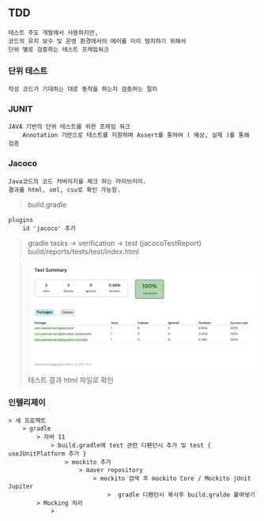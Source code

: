 ## TDD
    테스트 주도 개발에서 사용하지만, 
    코드의 유지 보수 및 운영 환경에서의 에러를 미리 방지하기 위해서
    단위 별로 검증하는 테스트 프레임워크

### 단위 테스트
    작성 코드가 기대하는 대로 동작을 하는지 검증하는 절차


### JUNIT
    JAVA 기반의 단위 테스트를 위한 프레임 워크
        Annotation 기반으로 테스트를 지원하며 Assert를 통하여 ( 예상, 실제 )를 통해 검증


### Jacoco
    Java코드의 코드 커버리지를 체크 하는 라이브러리.
    결과를 html, xml, csv로 확인 가능함.

> build.gradle
```
plugins
    id 'jacoco' 추가
```
> gradle tasks -> verification -> test  (jacocoTestReport)
> build/reports/tests/test/index.html

> ![](image/2021-06-21-13-19-40.png)
> 테스트 결과 html 파일로 확인

### 인텔리제이
    > 새 프로젝트
        > gradle
            > 자바 11
                > build.gradle에 test 관련 디펜던시 추가 및 test { useJUnitPlatform 추가 }
                    > mockito 추가
                        > maver repository
                            > mockito 검색 후 mockito Core / Mockito jUnit Jupiter
                                >  gradle 디펜던시 복사후 build.gralde 붙여넣기
            > Mocking 처리
                > 
    